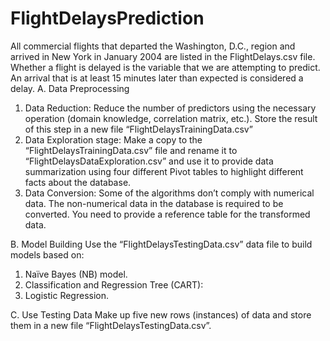 # FlightDelaysPrediction
All commercial flights that departed the Washington, D.C., region and arrived in New York in January 2004 are listed in the FlightDelays.csv file.  Whether a flight is delayed is the variable that we are attempting to predict. An arrival that is at least 15 minutes later than expected is considered a delay. 
A. Data Preprocessing 
1. Data Reduction: Reduce the number of predictors using the necessary operation (domain knowledge, correlation matrix, etc.). Store the result of this step in a new file “FlightDelaysTrainingData.csv” 
2. Data Exploration stage: Make a copy to the “FlightDelaysTrainingData.csv” file and rename it to “FlightDelaysDataExploration.csv” and use it to provide data summarization using four different Pivot tables to highlight different facts about the database. 
3. Data Conversion: Some of the algorithms don’t comply with numerical data. The non-numerical data in the database is required to be converted. You need to provide a reference table for the transformed data. 

B. Model Building 
Use the “FlightDelaysTestingData.csv” data file to build models based on: 
1. Naïve Bayes (NB) model. 
2. Classification and Regression Tree (CART): 
3. Logistic Regression.


C. Use Testing Data
Make up five new rows (instances) of data and store them in a new file
“FlightDelaysTestingData.csv”.

